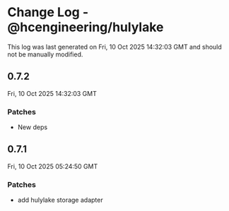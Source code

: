 # Change Log - @hcengineering/hulylake

This log was last generated on Fri, 10 Oct 2025 14:32:03 GMT and should not be manually modified.

## 0.7.2
Fri, 10 Oct 2025 14:32:03 GMT

### Patches

- New deps

## 0.7.1
Fri, 10 Oct 2025 05:24:50 GMT

### Patches

- add hulylake storage adapter

